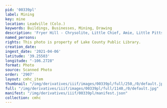 ```yaml
---
pid: '00339pl'
label: Mining
key: mine
location: Leadville (Colo.)
keywords: Buildings, Businesses, Mining, Drawing
description: 'Fryer Hill - Chrysolite, Little Chief, Amie, Little Pittsburg '
named_persons: 
rights: This photo is property of Lake County Public Library.
creation_date: 
ingest_date: '2021-04-06'
latitude: '39.25503'
longitude: "-106.2728"
format: Photo
source: Scanned Photo
order: '2907'
layout: cmhc_item
thumbnail: "/img/derivatives/iiif/images/00339pl/full/250,/0/default.jpg"
full: "/img/derivatives/iiif/images/00339pl/full/1140,/0/default.jpg"
manifest: "/img/derivatives/iiif/00339pl/manifest.json"
collection: cmhc
---
```

